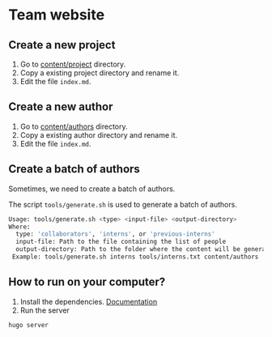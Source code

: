 # Team website

## Create a new project

1. Go to [content/project](content/project) directory.
2. Copy a existing project directory and rename it.
3. Edit the file `index.md`.

## Create a new author

1. Go to [content/authors](content/authors) directory.
2. Copy a existing author directory and rename it.
3. Edit the file `index.md`.

## Create a batch of authors

Sometimes, we need to create a batch of authors.

The script `tools/generate.sh` is used to generate a batch of authors.

```bash
Usage: tools/generate.sh <type> <input-file> <output-directory>
Where:
  type: 'collaborators', 'interns', or 'previous-interns'
  input-file: Path to the file containing the list of people
  output-directory: Path to the folder where the content will be generated
 Example: tools/generate.sh interns tools/interns.txt content/authors
```

## How to run on your computer?

1. Install the dependencies. [Documentation](https://wowchemy.com/docs/getting-started/install-hugo-extended/)
2. Run the server

```bash
hugo server
```
